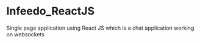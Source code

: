 # Infeedo_ReactJS
Single page application using React JS which is a chat application working on websockets
